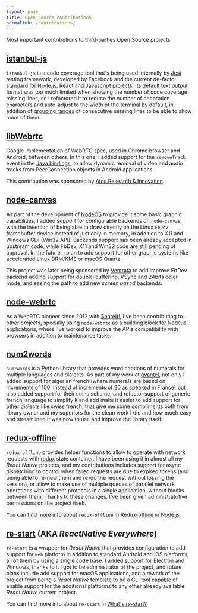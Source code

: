 ```yaml
---
layout: page
title: Open Source contributions
permalink: /contributions/
---
```


Most important contributions to third-parties Open Source projects

## [istanbul-js](https://istanbul.js.org/)

`istanbul-js` is a code coverage tool that's being used internally by
[Jest](https://jestjs.io/) testing framework, developed by Facebook and the
current de-facto standard for Node.js, React and Javascript projects. Its
default text output format was too much limited when showing the number of code
coverage missing lines, so I refactored it to reduce the number of decoration
characters and auto-adjust to the width of the terminal by default, in addition
of [grouping ranges](https://github.com/istanbuljs/istanbuljs/pull/525) of
consecutive missing lines to be able to show more of them.

## [libWebrtc](https://webrtc.googlesource.com/src/)

Google implementation of WebRTC spec, used in Chrome browser and Android,
between others. In this one, I added support for the `removeTrack` event in the
[Java bindings](https://webrtc.googlesource.com/src/+/ffbfba979f9d48176c7ed5dcc60b6a8076303b71),
to allow dynamic removal of video and audio tracks from PeerConnection objects
in Android applications.

This contribution was sponsored by
[Atos Research & Innovation](https://atos.net/en/about-us/innovation-and-research).

## [node-canvas](https://github.com/Automattic/node-canvas)

As part of the development of [NodeOS](projects#NodeOS) to provide it some basic
graphic capabilities, I added support for configurable backends on
`node-canvas`, with the intention of being able to draw directly on the Linux
`FbDev` framebuffer device instead of just only in memory, in addition to X11
and Windows GDI (Win32 API). Backends support has been already accepted in
upstream code, while FbDev, X11 and Win32 code are still pending of approval. In
the future, I plan to add support for other graphic systems like accelerated
Linux DRM/KMS or macOS Quartz.

This project was later being sponsored by [Ventrata](https://ventrata.com/) to
add improve FbDev backend adding support for double-buffering, VSync and 24bits
color mode, and easing the path to add new *screen based* backends.

## [node-webrtc](https://github.com/node-webrtc/node-webrtc)

As a WebRTC pioneer since 2012 with [ShareIt!](projects#ShareIt), I've been
contributing to other projects, specially using `node-webrtc` as a building
block for Node.js applications, where I've worked to improve the APIs
compatibility with browsers in addition to maintenance tasks.

## [num2words](https://pypi.org/project/num2words/)

`num2words` is a Python library that provides word captions of numerals for
multiple languages and dialects. As part of my work at
[qvantel](https://qvantel.com/), not only I added support for algerian french
(where numerals are based on increments of 100, instead of increments of 20 as
speaked in France) but also added support for their coins scheme, and refactor
support of generic french language to simplify it and add make it easier to add
support for other dialects like swiss french, that give me some compliments both
from library owner and my superiors for the clean work I did and how much easy
and streamlined it was now to use and improve the library itself.

## [redux-offline](https://github.com/redux-offline/redux-offline)

`redux-offline` provides helper functions to allow to operate with network
requests with [redux](https://redux.js.org/) state container. I have been using
it in almost all my *React Native* projects, and my contributions includes
support for async dispatching to control when failed requests are due to expired
tokens (and being able to re-new them and re-do the request without lossing the
session), or allow to make use of multiple queues of parallel network operations
with different protocols in a single application, without blocks between them.
Thanks to these changes, I've been given administratotive permissions on the
project itself.

You can find more info about `redux-offline` in
[Redux-offline in Node.js](../_posts/2020-02-24-Redux-offline-in-Node.js.md)

## [re-start](https://github.com/react-everywhere/re-start) (AKA *ReactNative Everywhere*)

`re-start` is a wrapper for *React Native* that provides configuration to add
support for `web` platform in addition to standard Android and iOS platforms,
all of them by using a single code base. I added support for Electron and
Windows, thanks to it I got to be administrator of the project, and future plans
include add support for macOS applications, and a rework of the project from
being a *React Native* template to be a CLI tool capable of enable support for
the additional platforms to any other already available *React Native* current
project.

You can find more info about `re-start` in
[What's re-start?](../_posts/2020-04-15-Whats-re-start.md)
